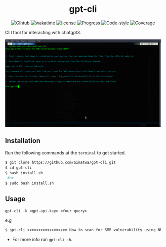 <h1 align="center">gpt-cli</h1>
<p align="center">
<a href="https://github.com/Simatwa/gpt-cli"><img src="https://img.shields.io/static/v1?logo=Github&label=Github&message=Passing" alt="Gihtub"/></a>
<a href="https://wakatime.com/badge/github/Simatwa/gpt-cli"><img src="https://wakatime.com/badge/github/Simatwa/gpt-cli.svg" alt="wakatime"/></a>
<a href="#"><img src="https://img.shields.io/static/v1?label=License&message=MIT&color=green&logo=MIT" alt="license"/></a>
<a href="#"><img src="https://img.shields.io/static/v1?label=Development&message=Beta&color=Orange&logo=progress" alt="Progress"/></a>
<a href="#"><img src="https://img.shields.io/static/v1?label=Code Style&message=Black&color=black&logo=Black" alt="Code-style"/></a>
<a href="#"><img src="https://img.shields.io/static/v1?label=Coverage&message=20%&color=red" alt="Coverage"/></a>
</p>

CLI tool for interacting with chatgpt3.

![screenshot](assets/Screenshot.png)

## Installation

Run the following commands at the `terminal` to get started.

```sh
$ git clone https://github.com/Simatwa/gpt-cli.git
$ cd gpt-cli
$ bash install.sh
 #or
$ sudo bash install.sh
```

## Usage 
`gpt-cli -k <gpt-api-key> <Your query>`

e.g

```sh
$ gpt-cli xxxxxxxxxxxxxxxxxx How to scan for SMB vulnerability using NMAP?
```

- For more info run `gpt-cli -h`.